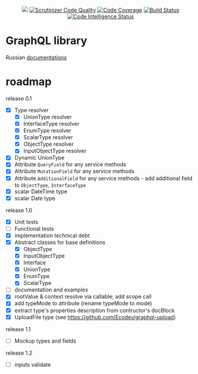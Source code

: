 <p align="center">
    <a href="https://github.com/andrey-mokhov/graphql-php/actions"><img src="https://github.com/andrey-mokhov/graphql-php/workflows/build/badge.svg" /></a>
    <a href="https://scrutinizer-ci.com/g/andrey-mokhov/graphql-php/?branch=master"><img src="https://scrutinizer-ci.com/g/andrey-mokhov/graphql-php/badges/quality-score.png?b=master" alt="Scrutinizer Code Quality" /></a>
    <a href="https://scrutinizer-ci.com/g/andrey-mokhov/graphql-php/?branch=master"><img src="https://scrutinizer-ci.com/g/andrey-mokhov/graphql-php/badges/coverage.png?b=master" alt="Code Coverage" /></a>
    <a href="https://scrutinizer-ci.com/g/andrey-mokhov/graphql-php/build-status/master"><img src="https://scrutinizer-ci.com/g/andrey-mokhov/graphql-php/badges/build.png?b=master" alt="Build Status" /></a>
    <a href="https://scrutinizer-ci.com/code-intelligence"><img src="https://scrutinizer-ci.com/g/andrey-mokhov/graphql-php/badges/code-intelligence.svg?b=master" alt="Code Intelligence Status" /></a>
</p>

# GraphQL library

Russian [documentations](docs/ru/index.md)

# roadmap
release 0.1
- [x] Type resolver
  - [x] UnionType resolver
  - [x] InterfaceType resolver
  - [x] EnumType resolver
  - [x] ScalarType resolver
  - [x] ObjectType resolver
  - [x] InputObjectType resolver
- [x] Dynamic UnionType
- [x] Attribute `QueryField` for any service methods
- [x] Attribute `MutationField` for any service methods
- [x] Attribute `AdditionalField` for any service methods - add additional field to `ObjectType`, `InterfaceType`
- [x] scalar DateTime type
- [x] scalar Date type

release 1.0
- [x] Unit tests
- [ ] Functional tests
- [x] implementation technical debt
- [x] Abstract classes for base definitions
  - [x] ObjectType
  - [x] InputObjectType
  - [x] Interface
  - [x] UnionType
  - [x] EnumType
  - [x] ScalarType
- [ ] documentation and examples
- [x] rootValue & context resolve via callable; add scope call
- [x] add typeMode to attribute (rename typeMode to mode)
- [x] extract type's properties description  from  contructor's docBlock
- [x] UploadFile type (see https://github.com/Ecodev/graphql-upload)

release 1.1
- [ ] Mockup types and fields

release 1.2
- [ ] inputs validate
